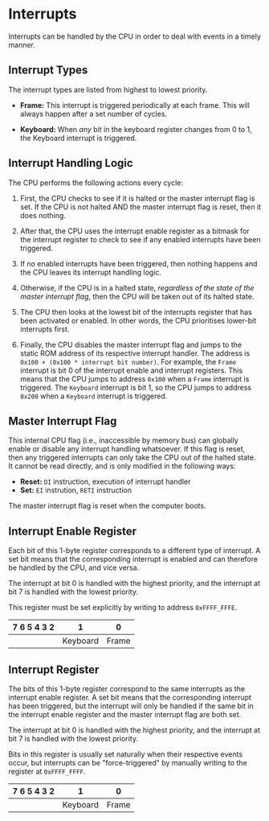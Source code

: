 # Interrupts

Interrupts can be handled by the CPU in order to deal with events in a timely manner.

## Interrupt Types

The interrupt types are listed from highest to lowest priority.

- **Frame:** This interrupt is triggered periodically at each frame. This will always happen after a set number of cycles.

- **Keyboard:** When _any_ bit in the keyboard register changes from 0 to 1, the Keyboard interrupt is triggered.

## Interrupt Handling Logic

The CPU performs the following actions every cycle:

1. First, the CPU checks to see if it is halted or the master interrupt flag is set. If the CPU is not halted AND the master interrupt flag is reset, then it does nothing.

2. After that, the CPU uses the interrupt enable register as a bitmask for the interrupt register to check to see if any enabled interrupts have been triggered.

3. If no enabled interrupts have been triggered, then nothing happens and the CPU leaves its interrupt handling logic.

4. Otherwise, if the CPU is in a halted state, _regardless of the state of the master interrupt flag_, then the CPU will be taken out of its halted state.

5. The CPU then looks at the lowest bit of the interrupts register that has been activated or enabled. In other words, the CPU prioritises lower-bit interrupts first.

6. Finally, the CPU disables the master interrupt flag and jumps to the static ROM address of its respective interrupt handler. The address is `0x100 + (0x100 * interrupt bit number)`. For example, the `Frame` interrupt is bit 0 of the interrupt enable and interrupt registers. This means that the CPU jumps to address `0x100` when a `Frame` interrupt is triggered. The `Keyboard` interrupt is bit 1, so the CPU jumps to address `0x200` when a `Keyboard` interrupt is triggered.

## Master Interrupt Flag

This internal CPU flag (i.e., inaccessible by memory bus) can globally enable or disable any interrupt handling whatsoever. If this flag is reset, then any triggered interrupts can only take the CPU out of the halted state. It cannot be read directly, and is only modified in the following ways:

- **Reset:** `DI` instruction, execution of interrupt handler
- **Set:** `EI` instrution, `RETI` instruction

The master interrupt flag is reset when the computer boots.

## Interrupt Enable Register

Each bit of this 1-byte register corresponds to a different type of interrupt. A set bit means that the corresponding interrupt is enabled and can therefore be handled by the CPU, and vice versa.

The interrupt at bit 0 is handled with the highest priority, and the interrupt at bit 7 is handled with the lowest priority.

This register must be set explicitly by writing to address `0xFFFF_FFFE`.

| 7 6 5 4 3 2 | 1        | 0     |
| ----------- | -------- | ----- |
|             | Keyboard | Frame |

## Interrupt Register

The bits of this 1-byte register correspond to the same interrupts as the interrupt enable register. A set bit means that the corresponding interrupt has been triggered, but the interrupt will only be handled if the same bit in the interrupt enable register and the master interrupt flag are both set.

The interrupt at bit 0 is handled with the highest priority, and the interrupt at bit 7 is handled with the lowest priority.

Bits in this register is usually set naturally when their respective events occur, but interrupts can be "force-triggered" by manually writing to the register at `0xFFFF_FFFF`.

| 7 6 5 4 3 2 | 1        | 0     |
| ----------- | -------- | ----- |
|             | Keyboard | Frame |
